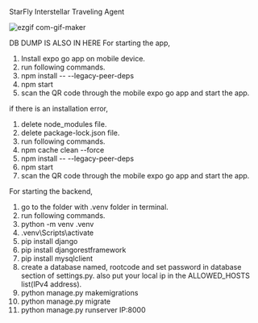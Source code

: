 
StarFly Interstellar Traveling Agent

![ezgif com-gif-maker](https://github.com/SuwanSankaja/Portfolio/assets/86839778/88187251-7de7-4a54-9124-427ff4cfd429)

DB DUMP IS ALSO IN HERE
For starting the app,

1. Install expo go app on mobile device.
2. run following commands.
3. npm install -- --legacy-peer-deps
4. npm start
5. scan the QR code through the mobile expo go app and start the app.

if there is an installation error,
1. delete node_modules file.
2. delete package-lock.json file.
3. run following commands.
4. npm cache clean --force
5. npm install -- --legacy-peer-deps
6. npm start
7. scan the QR code through the mobile expo go app and start the app.

For starting the backend,
1. go to the folder with .venv folder in terminal.
2. run following commands.
3. python -m venv .venv
4. .venv\Scripts\activate
5. pip install django
6. pip install djangorestframework
7. pip install mysqlclient
8. create a database named, rootcode and set password in database section of settings.py. also put your local ip in the ALLOWED_HOSTS list(IPv4 address).
9. python manage.py makemigrations
10. python manage.py migrate
11. python manage.py runserver IP:8000
    
